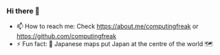 ### Hi there 👋

- 📫 How to reach me: Check https://about.me/computingfreak or https://github.com/computingfreak
- ⚡ Fun fact: 🗾 Japanese maps put Japan at the centre of the world 🗺
